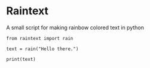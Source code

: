 # Raintext
A small script for making rainbow colored text in python



```
from raintext import rain

text = rain("Hello there.")

print(text)

```
